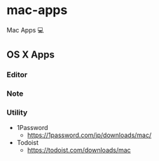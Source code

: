 # mac-apps
Mac Apps 💻

## OS X Apps
### Editor

### Note

### Utility
- 1Password
  - https://1password.com/jp/downloads/mac/
- Todoist
  - https://todoist.com/downloads/mac
